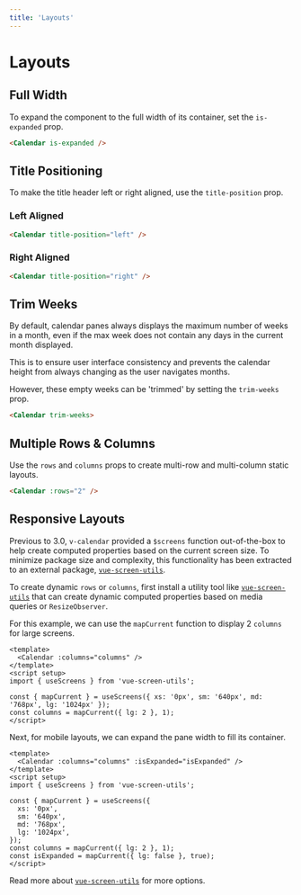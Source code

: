 ```yaml
---
title: 'Layouts'
---
```


# Layouts

## Full Width

To expand the component to the full width of its container, set the `is-expanded` prop.

<Example>
  <Calendar is-expanded/>
</Example>

```html
<Calendar is-expanded />
```

## Title Positioning

To make the title header left or right aligned, use the `title-position` prop.

### Left Aligned

<Example centered>
  <Calendar title-position="left" />
</Example>

```html
<Calendar title-position="left" />
```

### Right Aligned

<Example centered>
  <Calendar title-position="right" />
</Example>

```html
<Calendar title-position="right" />
```

## Trim Weeks

By default, calendar panes always displays the maximum number of weeks in a month, even if the max week does not contain any days in the current month displayed.

This is to ensure user interface consistency and prevents the calendar height from always changing as the user navigates months.

However, these empty weeks can be 'trimmed' by setting the `trim-weeks` prop.

<Example centered>
  <Calendar trim-weeks />
</Example>

```html
<Calendar trim-weeks>
```

## Multiple Rows & Columns

Use the `rows` and `columns` props to create multi-row and multi-column static layouts.

<Example centered>
  <Calendar :rows="2"/>
</Example>

```html
<Calendar :rows="2" />
```

## Responsive Layouts

Previous to 3.0, `v-calendar` provided a `$screens` function out-of-the-box to help create computed properties based on the current screen size. To minimize package size and complexity, this functionality has been extracted to an external package, [`vue-screen-utils`](https://github.com/nathanreyes/vue-screen-utils).

To create dynamic `rows` or `columns`, first install a utility tool like [`vue-screen-utils`](https://github.com/nathanreyes/vue-screen-utils) that can create dynamic computed properties based on media queries or `ResizeObserver`.

For this example, we can use the `mapCurrent` function to display 2 `columns` for large screens.

<Example centered>
  <LayoutsResponsive />
</Example>

```vue
<template>
  <Calendar :columns="columns" />
</template>
<script setup>
import { useScreens } from 'vue-screen-utils';

const { mapCurrent } = useScreens({ xs: '0px', sm: '640px', md: '768px', lg: '1024px' });
const columns = mapCurrent({ lg: 2 }, 1);
</script>
```

Next, for mobile layouts, we can expand the pane width to fill its container.

<Example centered>
  <LayoutsResponsiveExpanded />
</Example>

```vue
<template>
  <Calendar :columns="columns" :isExpanded="isExpanded" />
</template>
<script setup>
import { useScreens } from 'vue-screen-utils';

const { mapCurrent } = useScreens({
  xs: '0px',
  sm: '640px',
  md: '768px',
  lg: '1024px',
});
const columns = mapCurrent({ lg: 2 }, 1);
const isExpanded = mapCurrent({ lg: false }, true);
</script>
```

Read more about [`vue-screen-utils`](https://github.com/nathanreyes/vue-screen-utils) for more options.